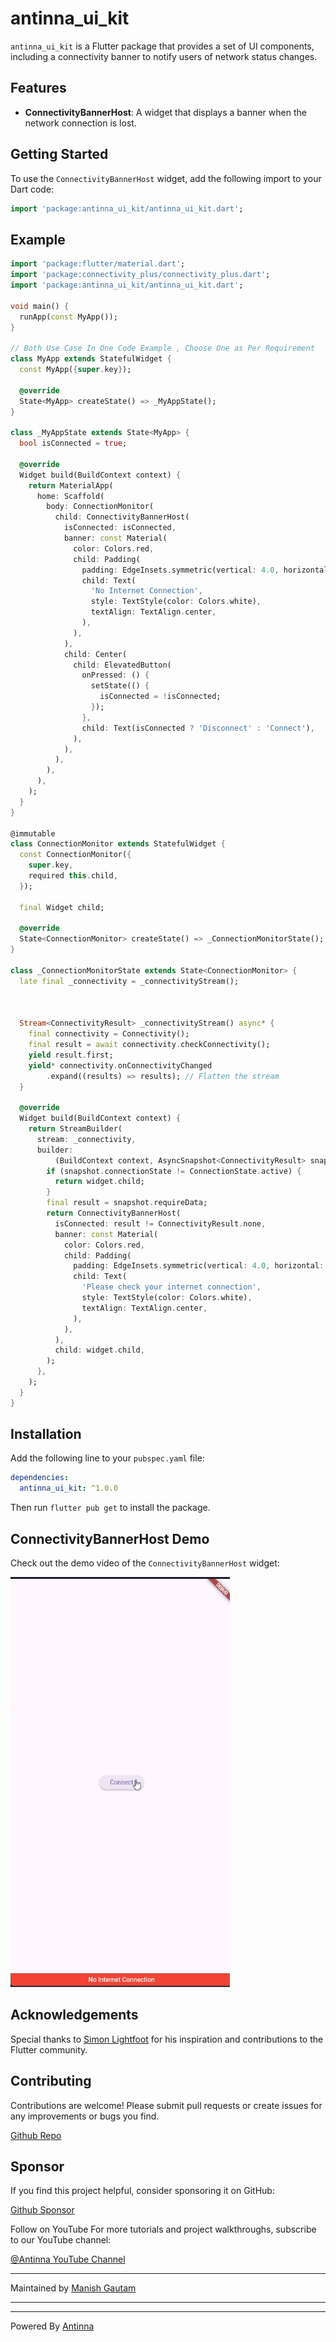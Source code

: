 # antinna_ui_kit

`antinna_ui_kit` is a Flutter package that provides a set of UI components, including a connectivity banner to notify users of network status changes.

## Features

- **ConnectivityBannerHost**: A widget that displays a banner when the network connection is lost.


## Getting Started

To use the `ConnectivityBannerHost`  widget, add the following import to your Dart code:

```dart
import 'package:antinna_ui_kit/antinna_ui_kit.dart';
```

## Example

```dart
import 'package:flutter/material.dart';
import 'package:connectivity_plus/connectivity_plus.dart';
import 'package:antinna_ui_kit/antinna_ui_kit.dart';

void main() {
  runApp(const MyApp());
}

// Both Use Case In One Code Example , Choose One as Per Requirement
class MyApp extends StatefulWidget {
  const MyApp({super.key});

  @override
  State<MyApp> createState() => _MyAppState();
}

class _MyAppState extends State<MyApp> {
  bool isConnected = true;

  @override
  Widget build(BuildContext context) {
    return MaterialApp(
      home: Scaffold(
        body: ConnectionMonitor(
          child: ConnectivityBannerHost(
            isConnected: isConnected,
            banner: const Material(
              color: Colors.red,
              child: Padding(
                padding: EdgeInsets.symmetric(vertical: 4.0, horizontal: 12.0),
                child: Text(
                  'No Internet Connection',
                  style: TextStyle(color: Colors.white),
                  textAlign: TextAlign.center,
                ),
              ),
            ),
            child: Center(
              child: ElevatedButton(
                onPressed: () {
                  setState(() {
                    isConnected = !isConnected;
                  });
                },
                child: Text(isConnected ? 'Disconnect' : 'Connect'),
              ),
            ),
          ),
        ),
      ),
    );
  }
}

@immutable
class ConnectionMonitor extends StatefulWidget {
  const ConnectionMonitor({
    super.key,
    required this.child,
  });

  final Widget child;

  @override
  State<ConnectionMonitor> createState() => _ConnectionMonitorState();
}

class _ConnectionMonitorState extends State<ConnectionMonitor> {
  late final _connectivity = _connectivityStream();

  

  Stream<ConnectivityResult> _connectivityStream() async* {
    final connectivity = Connectivity();
    final result = await connectivity.checkConnectivity();
    yield result.first;
    yield* connectivity.onConnectivityChanged
        .expand((results) => results); // Flatten the stream
  }

  @override
  Widget build(BuildContext context) {
    return StreamBuilder(
      stream: _connectivity,
      builder:
          (BuildContext context, AsyncSnapshot<ConnectivityResult> snapshot) {
        if (snapshot.connectionState != ConnectionState.active) {
          return widget.child;
        }
        final result = snapshot.requireData;
        return ConnectivityBannerHost(
          isConnected: result != ConnectivityResult.none,
          banner: const Material(
            color: Colors.red,
            child: Padding(
              padding: EdgeInsets.symmetric(vertical: 4.0, horizontal: 12.0),
              child: Text(
                'Please check your internet connection',
                style: TextStyle(color: Colors.white),
                textAlign: TextAlign.center,
              ),
            ),
          ),
          child: widget.child,
        );
      },
    );
  }
}

```

## Installation

Add the following line to your `pubspec.yaml` file:

```yaml
dependencies:
  antinna_ui_kit: ^1.0.0
```

Then run `flutter pub get` to install the package.


## ConnectivityBannerHost Demo

Check out the demo video of the `ConnectivityBannerHost` widget:

[![ConnectivityBannerHost Demo](https://github.com/Antinna/antinna_ui_kit/raw/main/images/ConnectivityBannerHost.png)](https://github.com/Antinna/antinna_ui_kit/blob/main/videos/ConnectivityBannerHost.mp4)


## Acknowledgements

Special thanks to [Simon Lightfoot](https://github.com/slightfoot) for his inspiration and contributions to the Flutter community.


## Contributing
Contributions are welcome! Please submit pull requests or create issues for any improvements or bugs you find.

[Github Repo](https://github.com/antinna/antinna_ui_kit)

## Sponsor
If you find this project helpful, consider sponsoring it on GitHub:

[Github Sponsor](https://github.com/sponsors/Manishmg3994)


Follow on YouTube
For more tutorials and project walkthroughs, subscribe to our YouTube channel:

[@Antinna YouTube Channel](https://m.youtube.com/antinna)

---
Maintained by [Manish Gautam](https://github.com/Manishmg3994)

---

---
Powered By [Antinna](https://github.com/antinna)




